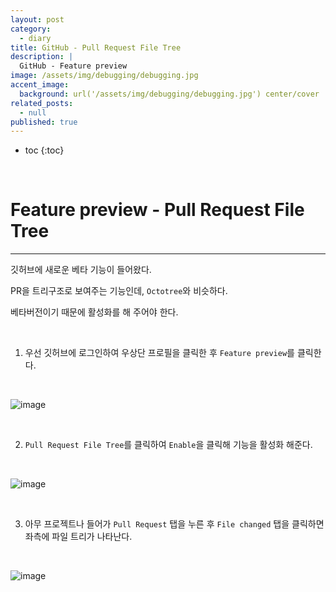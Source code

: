 ```yaml
---
layout: post
category:
  - diary
title: GitHub - Pull Request File Tree
description: | 
  GitHub - Feature preview
image: /assets/img/debugging/debugging.jpg
accent_image:
  background: url('/assets/img/debugging/debugging.jpg') center/cover
related_posts:
  - null
published: true
---
```


* toc
{:toc}
  
<br />

# Feature preview - Pull Request File Tree

---

깃허브에 새로운 베타 기능이 들어왔다.

PR을 트리구조로 보여주는 기능인데, `Octotree`와 비슷하다.

베타버전이기 때문에 활성화를 해 주어야 한다.

<br />

1. 우선 깃허브에 로그인하여 우상단 프로필을 클릭한 후 `Feature preview`를 클릭한다.

<br />

![image](https://user-images.githubusercontent.com/71188307/156880912-d7ba0acc-626a-4c02-93db-771665303586.JPG)

<br />

2. `Pull Request File Tree`를 클릭하여 `Enable`을 클릭해 기능을 활성화 해준다.

<br />

![image](https://user-images.githubusercontent.com/71188307/156880911-9d451693-f6f7-4433-8723-69e677abeeb0.JPG)

<br />

3. 아무 프로젝트나 들어가 `Pull Request` 탭을 누른 후 `File changed` 탭을 클릭하면 좌측에 파일 트리가 나타난다.

<br />

![image](https://user-images.githubusercontent.com/71188307/156881059-6dc001aa-7a11-43a5-845f-feea6ce35ef0.JPG)

<br />
